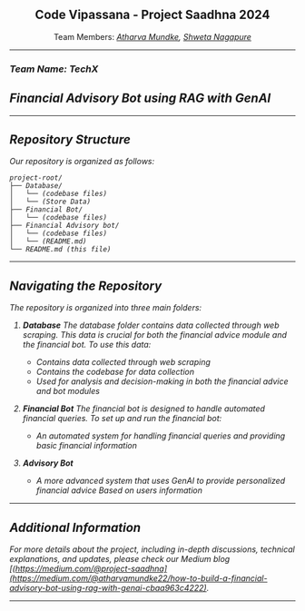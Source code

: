 <div align="center">
    <h2>Code Vipassana - Project Saadhna 2024</h2>
    Team Members: <i> <a href="mailto:atharvamundke22@gmail.com">Atharva Mundke</a>, <a href="mailto:shwetanagapure1024@gmail.com">Shweta Nagapure</a> 
</div>

---
### Team Name: TechX

## Financial Advisory Bot using RAG with GenAI

---
## Repository Structure

Our repository is organized as follows:

```
project-root/
├── Database/
│   └── (codebase files)
│   └── (Store Data)
├── Financial Bot/
│   └── (codebase files)
├── Financial Advisory bot/
│   └── (codebase files)
│   └── (README.md)
└── README.md (this file)
```
---
## Navigating the Repository

The repository is organized into three main folders:

1. **Database**
The database folder contains data collected through web scraping. This data is crucial for both the financial advice module and the financial bot. To use this data:

   - Contains data collected through web scraping
   - Contains the codebase for data collection 
   - Used for analysis and decision-making in both the financial advice and bot modules

2. **Financial Bot**
The financial bot is designed to handle automated financial queries. To set up and run the financial bot:
   - An automated system for handling financial queries and providing basic financial information

3. **Advisory Bot**
    - A more advanced system that uses GenAI to provide personalized financial advice Based on users information
---
## Additional Information

For more details about the project, including in-depth discussions, technical explanations, and updates, please check our Medium blog [(https://medium.com/@project-saadhna](https://medium.com/@atharvamundke22/how-to-build-a-financial-advisory-bot-using-rag-with-genai-cbaa963c4222).

---

